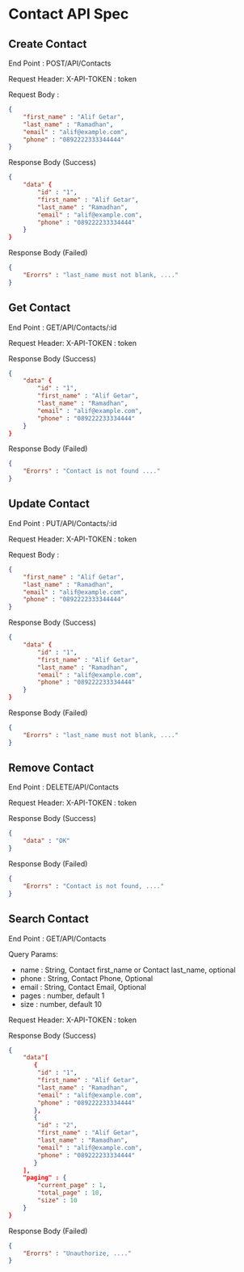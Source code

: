 # Contact API Spec

## Create Contact


End Point : POST/API/Contacts

Request Header:
X-API-TOKEN : token

Request Body :
```json
{
    "first_name" : "Alif Getar",
    "last_name" : "Ramadhan",
    "email" : "alif@example.com",
    "phone" : "0892222333344444"
}
```

Response Body (Success)
```json
{
    "data" {
        "id" : "1",
        "first_name" : "Alif Getar",
        "last_name" : "Ramadhan",
        "email" : "alif@example.com",
        "phone" : "089222233334444"
    }
}
```

Response Body (Failed)
```json
{
    "Erorrs" : "last_name must not blank, ...."
}
```
## Get Contact

End Point : GET/API/Contacts/:id

Request Header:
X-API-TOKEN : token

Response Body (Success)
```json
{
    "data" {
        "id" : "1",
        "first_name" : "Alif Getar",
        "last_name" : "Ramadhan",
        "email" : "alif@example.com",
        "phone" : "089222233334444"
    }
}
```

Response Body (Failed)
```json
{
    "Erorrs" : "Contact is not found ...."
}
```

## Update Contact


End Point : PUT/API/Contacts/:id

Request Header:
X-API-TOKEN : token

Request Body :
```json
{
    "first_name" : "Alif Getar",
    "last_name" : "Ramadhan",
    "email" : "alif@example.com",
    "phone" : "0892222333344444"
}
```

Response Body (Success)
```json
{
    "data" {
        "id" : "1",
        "first_name" : "Alif Getar",
        "last_name" : "Ramadhan",
        "email" : "alif@example.com",
        "phone" : "089222233334444"
    }
}
```

Response Body (Failed)
```json
{
    "Erorrs" : "last_name must not blank, ...."
}
```

## Remove Contact

End Point : DELETE/API/Contacts

Request Header:
X-API-TOKEN : token

Response Body (Success)
```json
{
    "data" : "OK"
}
```

Response Body (Failed)
```json
{
    "Erorrs" : "Contact is not found, ...."
}
```

## Search Contact

End Point : GET/API/Contacts

Query Params:
- name : String, Contact first_name or Contact last_name, optional
- phone : String, Contact Phone, Optional 
- email : String, Contact Email, Optional
- pages : number, default 1
- size : number, default 10

Request Header:
X-API-TOKEN : token

Response Body (Success)
```json
{
    "data"[
       {
        "id" : "1",
        "first_name" : "Alif Getar",
        "last_name" : "Ramadhan",
        "email" : "alif@example.com",
        "phone" : "089222233334444"
       },
       {
        "id" : "2",
        "first_name" : "Alif Getar",
        "last_name" : "Ramadhan",
        "email" : "alif@example.com",
        "phone" : "089222233334444"
       }
    ], 
    "paging" : {
        "current_page" : 1,
        "total_page" : 10,
        "size" : 10
    } 
}
```

Response Body (Failed)
```json
{
    "Erorrs" : "Unauthorize, ...."
}
```